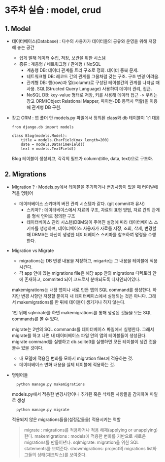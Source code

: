 
3주차 실습 : model, crud
=============


## 1. Model

* 데이터베이스(Database) :  다수의 사용자가 데이터들의 공유와 운영을 위해 저장해 놓는 공간
    * 쉽게 말해 데이터 수집, 저장, 보관을 위한 시스템
    * 종류 : 계층형 / 네트워크형 / 관계형 / NoSQL
        * 계층형 DB: 데이터 관계를 트리 구조로 정의. 데이터 중복 문제.
        * 네트워크형 DB: 레코드 간의 관계를 그물처럼 갖는 구조. 구조 변경 어려움.
        * 관계형 DB: 행(row)과 열(column)로 구성된 테이블간의 관계를 나타낼 때 사용. SQL(Structed Query Language) 사용하여 데이터 관리, 접근.
        * NoSQL DB: key-value 형태로 저장, 키를 사용해 데이터 접근
        -> 우리는 장고 ORM(Object Relational Mapper, 파이썬-DB 통역사 역할)을 이용해 관계형 DB 구현.

* 장고 ORM : 앱 폴더 안 models.py 파일에서 정의된 class와 db 테이블이 1:1 대응

    ```
    from django.db import models

    class Blog(models.Model):
        title = models.CharField(max_length=200)
        date = models.DataTimeField()
        text = models.TextField()
    ```
    Blog 테이블이 생성되고, 각각의 필드가 column(title, data, text)으로 구조화.


## 2. Migrations
* Migration ? : Models.py에서 테이블을 추가하거나 변경사항이 있을 때 터미널에 적을 명령어

    * 데이터베이스 스키마의 버전 관리 시스템과 같다. (git commit과 유사)
        + 스키마? : 데이터베이스에서 자료의 구조, 자료의 표현 방법, 자료 간의 관계를 형식 언어로 정의한 구조
        + 데이터베이스 관리 시스템(DBMS)이 주어진 설정에 따라 데이터베이스 스키마를 생성하며, 데이터베이스 사용자가 자료를 저장, 조회, 삭제, 변경할 때 DBMS는 자신이 생성한 데이터베이스 스키마를 참조하여 명령을 수행한다.

* Migration vs Migrate
    * migrations는 DB 변경 내용을 저장하고, migarte는 그 내용을 테이블에 적용시킨다.
    * 각 app 안에 있는 migrations file은 해당 app 안의 migrations 디렉토리 안에 존재하고, commited 되어 코드로서 분배되도록 디자인되어있다.

    makemigrations는 내장 앱이나 새로 만든 앱의 SQL command를 생성한다. 하지만 변경 사항만 저장할 뿐이지 내 데이터베이스에서 실행되는 것은 아니다. 그래서 makemigrations를 한 뒤에 테이블이 생기거나 하지 않는다.

    1번 뒤에 sqlmirate를 하면 makemigrations를 통해 생성된 것들을 모든 SQL commands를 볼 수 있다.

    migrate는 2번의 SQL commands를 데이터베이스 파일에서 실행한다. 그래서 migrate를 하고 나면 내 데이터베이스 파일 안의 앱의 테이블들이 생성된다. migrate command를 실행하고 db.sqlite3를 실행하면 모든 테이블이 생긴 것을 볼수 있을 것이다.

    * 내 모델에 적용된 변화를 모아서 migration files에 적용하는 것.
    * 데이터베이스 변화 내용을 실제 테이블에 적용하는 것.



* 명령어들

        python manage.py makemigrations

    models.py에서 적용한 변경사항이나 추가된 혹은 삭제된 사항들을 감지하여 파일로 생성


        python manage.py migrate

    적용되지 않은 migrations들을(설정값들을) 적용시키는 역할

    > migrate : migrations를 적용하거나 적용 해제(applying or unapplying)한다.
    > makemigrations : models에 적용한 변화를 기반으로 새로운 migrations를 만들어낸다.
    > sqlmigrate: migration을 위한 SQL statements를 보여준다.
    > showmigrations: project의 migrations list와 그들의 상태(체크박스)를 보여준다.